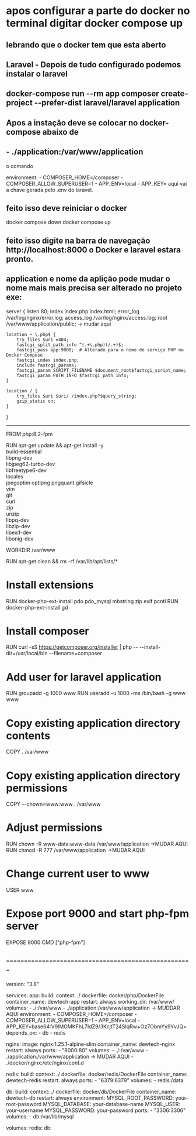 # apos configurar a parte do docker no terminal digitar docker compose up 
## lebrando que o docker tem que esta aberto

## Laravel - Depois de tudo configurado podemos instalar o laravel 
## docker-compose run --rm app composer create-project --prefer-dist laravel/laravel application

## Apos a instação deve se colocar no docker-compose abaixo de 
##  - ./application:/var/www/application

o comando 

 environment:
      - COMPOSER_HOME=/composer
      - COMPOSER_ALLOW_SUPERUSER=1
      - APP_ENV=local
      - APP_KEY= aqui vai a chave gerada pelo .env do laravel.

## feito isso deve reiniciar o docker 

docker compose down
docker compose up

## feito isso digite na barra de navegação http://localhost:8000 o Docker e laravel estara pronto.


## application e nome da aplição pode mudar o nome mais mais precisa ser alterado no projeto exe:

server {
    listen 80;
    index index.php index.html;
    error_log  /var/log/nginx/error.log;
    access_log /var/log/nginx/access.log;
    root /var/www/application/public; -> mudar aqui 
    
    location ~ \.php$ {
        try_files $uri =404;
        fastcgi_split_path_info ^(.+\.php)(/.+)$;
        fastcgi_pass app:9000;  # Alterado para o nome do serviço PHP no Docker Compose
        fastcgi_index index.php;
        include fastcgi_params;
        fastcgi_param SCRIPT_FILENAME $document_root$fastcgi_script_name;
        fastcgi_param PATH_INFO $fastcgi_path_info;
    }
    
    location / {
        try_files $uri $uri/ /index.php?$query_string;
        gzip_static on;
    }
}


--------------------------------------

FROM php:8.2-fpm

RUN apt-get update && apt-get install -y \
    build-essential \
    libpng-dev \
    libjpeg62-turbo-dev \
    libfreetype6-dev \
    locales \
    jpegoptim optipng pngquant gifsicle \
    vim \
    git \
    curl \
    zip \
    unzip \
    libpq-dev \
    libzip-dev \
    libexif-dev \
    libonig-dev 

WORKDIR /var/www

RUN apt-get clean && rm -rf /var/lib/apt/lists/*

# Install extensions
RUN docker-php-ext-install pdo pdo_mysql mbstring zip exif pcntl
RUN docker-php-ext-install gd

# Install composer
RUN curl -sS https://getcomposer.org/installer | php -- --install-dir=/usr/local/bin --filename=composer

# Add user for laravel application
RUN groupadd -g 1000 www
RUN useradd -u 1000 -ms /bin/bash -g www www

# Copy existing application directory contents
COPY . /var/www

# Copy existing application directory permissions
COPY --chown=www:www . /var/www

# Adjust permissions
RUN chown -R www-data:www-data /var/www/application  ->MUDAR AQUI 
RUN chmod -R 777 /var/www/application  ->MUDAR AQUI  

# Change current user to www
USER www

# Expose port 9000 and start php-fpm server
EXPOSE 9000
CMD ["php-fpm"]

## ----------------------------------------------------

version: "3.8"

services:
  app:
    build:
      context: ./
      dockerfile: docker/php/DockerFile
    container_name: dewtech-app
    restart: always
    working_dir: /var/www/
    volumes:
      - ./:/var/www
      - ./application:/var/www/application -> MUDDAR AQUI 
    environment:
      - COMPOSER_HOME=/composer
      - COMPOSER_ALLOW_SUPERUSER=1
      - APP_ENV=local
      - APP_KEY=base64:V9lMOMKFhL7IdZ9/3KcjtT24SIqRw+Oz7ObmYy9YvJQ=
    depends_on:
      - db
      - redis

  nginx:
    image: nginx:1.25.1-alpine-slim
    container_name: dewtech-nginx
    restart: always
    ports:
      - "8000:80"
    volumes:
      - ./:/var/www
      - ./application:/var/www/application -> MUDAR AQUI 
      - ./docker/nginx:/etc/nginx/conf.d

  redis:
    build:
      context: ./
      dockerfile: docker/redis/DockerFile
    container_name: dewtech-redis
    restart: always
    ports:
      - "6379:6379"
    volumes:
      - redis:/data

  db:
    build:
      context: ./
      dockerfile: docker/db/DockerFile
    container_name: dewtech-db
    restart: always
    environment:
      MYSQL_ROOT_PASSWORD: your-root-password
      MYSQL_DATABASE: your-database-name
      MYSQL_USER: your-username
      MYSQL_PASSWORD: your-password
    ports:
      - "3306:3306"
    volumes:
      - db:/var/lib/mysql

volumes:
  redis:
  db:




